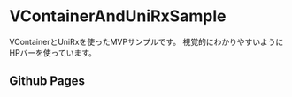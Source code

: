 # VContainerAndUniRxSample
VContainerとUniRxを使ったMVPサンプルです。
視覚的にわかりやすいようにHPバーを使っています。

## Github Pages
